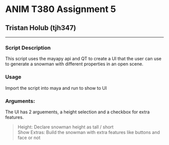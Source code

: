 
# ANIM T380 Assignment 5

## Tristan Holub (tjh347)

---

### Script Description

This script uses the mayapy api and QT to create a UI that the user can use to generate a snowman with different properties in an open scene.

### Usage 
Import the script into maya and run to show to UI

### Arguments:
The UI has 2 arguements, a height selection and a checkbox for extra features.
> Height: Declare snowman height as tall / short\
> Show Extras: Build the snowman with extra features like buttons and face or not


